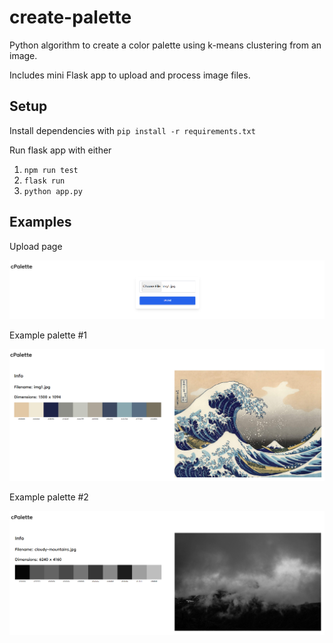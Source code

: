 # create-palette
Python algorithm to create a color palette using k-means clustering from an image.

Includes mini Flask app to upload and process image files.

## Setup

Install dependencies with
`pip install -r requirements.txt`

Run flask app with either
1) `npm run test`
2) `flask run`
3) `python app.py`

## Examples

Upload page

![Upload page](/demo/upload_page.png)

Example palette #1

![Palette #1](/demo/demo1.png)

Example palette #2

![Palette #2](/demo/demo2.png)